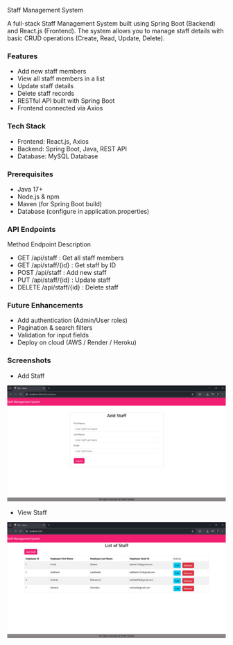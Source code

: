 Staff Management System

A full-stack Staff Management System built using Spring Boot (Backend) and React.js (Frontend). The system allows
you to manage staff details with basic CRUD operations (Create, Read, Update, Delete).

### Features
- Add new staff members
- View all staff members in a list
- Update staff details
- Delete staff records
- RESTful API built with Spring Boot
- Frontend connected via Axios
  
### Tech Stack
- Frontend: React.js, Axios
- Backend: Spring Boot, Java, REST API
- Database: MySQL Database

### Prerequisites
- Java 17+
- Node.js & npm
- Maven (for Spring Boot build)
- Database (configure in application.properties)

### API Endpoints
Method Endpoint Description
- GET /api/staff : Get all staff members
- GET /api/staff/{id} : Get staff by ID
- POST /api/staff : Add new staff
- PUT /api/staff/{id} : Update staff
- DELETE /api/staff/{id} : Delete staff

### Future Enhancements
- Add authentication (Admin/User roles)
- Pagination & search filters
- Validation for input fields
- Deploy on cloud (AWS / Render / Heroku)

### Screenshots
- Add Staff
  
![image alt](https://github.com/PratikPDahale/Staff-Management-System/blob/5bd81718d62dc66133c49cba17a54b7cb04f08fd/screenshots/add%20Staff.png)

- View Staff

![image alt](https://github.com/PratikPDahale/Staff-Management-System/blob/5bd81718d62dc66133c49cba17a54b7cb04f08fd/screenshots/view%20staff.png)
